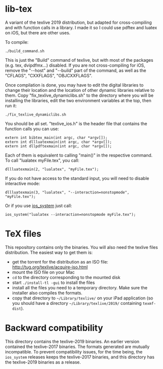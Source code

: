 # lib-tex

A variant of the texlive 2019 distribution, but adapted for cross-compiling and with function calls in a library. I made it so I could use pdftex and luatex on iOS, but there are other uses. 

To compile: 
```
./build_command.sh
```
This is just the "Build" command of texlive, but with most of the packages (e.g. tex, dvipdfmx...) disabled. If you are not cross-compiling for iOS, remove the "--host" and "--build" part of the command, as well as the "CFLAGS", "CXXFLAGS", "OBJCXXFLAGS". 

Once compilation is done, you may have to edit the digital libraries to change their location and the location of other dynamic libraries relative to them. Copy "fix_texlive_dynamiclibs.sh" to the directory where you will be installing the libraries, edit the two environment variables at the top, then run it:
```
./fix_texlive_dynamiclibs.sh
```

You should be all set. "texlive_ios.h" is the header file that contains the function calls you can use: 
```
extern int bibtex_main(int argc, char *argv[]);
extern int dllluatexmain(int argc, char *argv[]);
extern int dllpdftexmain(int argc, char *argv[]);
```

Each of them is equivalent to calling "main()" in the respective command. To call "lualatex myFile.tex", you call:
```
dllluatexmain(2, "lualatex", "myFile.tex");
```

If you do not have access to the standard input, you will need to disable interactive mode: 
```
dllluatexmain(3, "lualatex", "--interaction=nonstopmode", "myFile.tex");
```

Or if you use [ios_system](https://github.com/holzschu/ios_system) just call:
```
ios_system("lualatex --interaction=nonstopmode myFile.tex");
```

# TeX files

This repository contains only the binaries. You will also need the texlive files distribution. The easiest way to get them is:

- get the torrent for the distribution as an ISO file: http://tug.org/texlive/acquire-iso.html
- mount the ISO file on your Mac
- `cd` to the directory corresponding to the mounted disk
- start `./install-tl -gui` to install the files
- install all the files you need to a temporary directory. Make sure the installer also compiles the formats.
- copy that directory to `~/Library/texlive/` on your iPad application (so you should have a directory `~/Library/texlive/2019/` containing `texmf-dist`). 



# Backward compatibility

This directory contains the texlive-2019 binaries. An earlier version contained the texlive-2017 binaries. The formats generated are mutually incompatible. To prevent compatibility issues, for the time being, the `ios_system` releases keeps the texlive-2017 binaries, and this directory has the texlive-2019 binaries as a release. 

